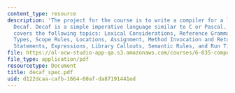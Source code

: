```yaml
---
content_type: resource
description: 'The project for the course is to write a compiler for a language called
  Decaf. Decaf is a simple imperative language similar to C or Pascal. This resource
  covers the following topics: Lexical Considerations, Reference Grammar, Semantics,
  Types, Scope Rules, Locations, Assignment, Method Invocation and Return, Control
  Statements, Expressions, Library Callouts, Semantic Rules, and Run Time Checking.'
file: https://ol-ocw-studio-app-qa.s3.amazonaws.com/courses/6-035-computer-language-engineering-sma-5502-fall-2005/d122dcaacafb166460afda87191441ed_decaf_spec.pdf
file_type: application/pdf
resourcetype: Document
title: decaf_spec.pdf
uid: d122dcaa-cafb-1664-60af-da87191441ed
---
```

